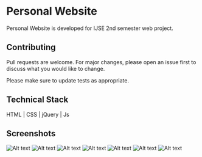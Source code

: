 # Personal Website

Personal Website is developed for IJSE 2nd semester web project.

## Contributing
Pull requests are welcome. For major changes, please open an issue first to discuss what you would like to change.

Please make sure to update tests as appropriate.

## Technical Stack
HTML | CSS | jQuery | Js

## Screenshots
![Alt text](https://i.ibb.co/TbfkbrF/Screenshot-from-2021-01-02-22-09-48.png "Home")
![Alt text](https://i.ibb.co/VQqvLyB/Screenshot-from-2021-01-02-22-09-53.png "About")
![Alt text](https://i.ibb.co/Rv0h9Gt/Screenshot-from-2021-01-02-22-09-57.png "Skills")
![Alt text](https://i.ibb.co/tp6d0th/Screenshot-from-2021-01-02-22-10-02.png "Assignments")
![Alt text](https://i.ibb.co/v1yZ6qz/Screenshot-from-2021-01-02-22-10-09.png "Contact")
![Alt text](https://i.ibb.co/WFZKkd3/Screenshot-from-2021-01-02-22-10-11.png "Footer")
![Alt text](https://i.ibb.co/8PM3byr/Screenshot-from-2021-01-02-22-10-22.png "All Assignments")
